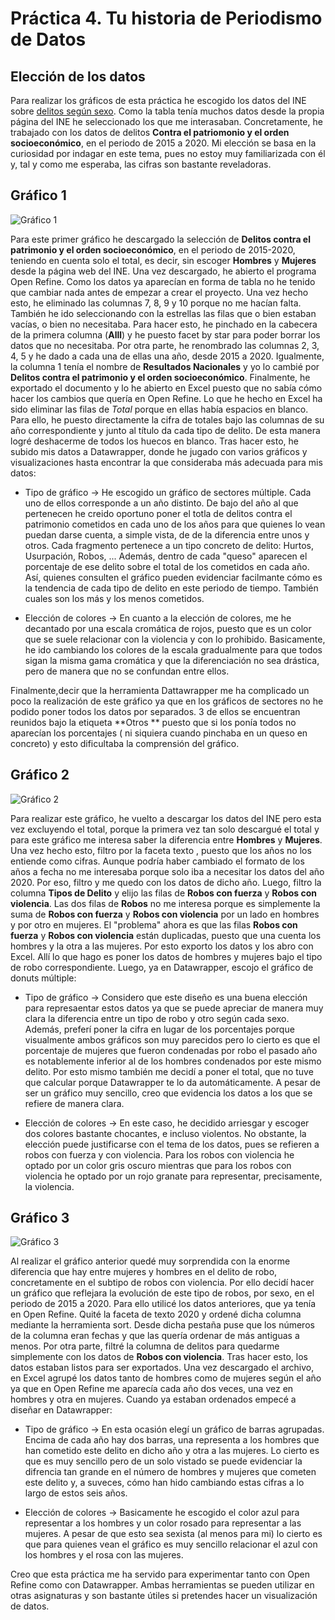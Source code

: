 # Práctica 4. Tu historia de Periodismo de Datos  

## Elección de los datos 

Para realizar los gráficos de esta práctica he escogido los datos del INE sobre [delitos según sexo](https://www.ine.es/jaxiT3/Tabla.htm?t=25998). Como la tabla tenía muchos datos desde la propia página del INE he seleccionado los que me interasaban. Concretamente, he trabajado con los datos de delitos **Contra el patriomonio y el orden socioeconómico**, en el periodo de 2015 a 2020. Mi elección se basa en la curiosidad por indagar en este tema, pues no estoy muy familiarizada con él y, tal y como me esperaba, las cifras son bastante reveladoras.

## Gráfico 1
 
![Gráfico 1](https://github.com/luciamame/uc3m-periodismo-datos/blob/main/img/delitos-a%C3%B1o.png) 

Para este primer gráfico he descargado la selección de **Delitos contra el patrimonio y el orden socioeconómico**, en el periodo de 2015-2020, teniendo en cuenta solo el total, es decir, sin escoger **Hombres** y **Mujeres** desde la página web del INE. Una vez descargado, he abierto el programa Open Refine. Como los datos ya aparecían en forma de tabla no he tenido que cambiar nada antes de empezar a crear el proyecto. 
Una vez hecho esto, he eliminado las columnas 7, 8, 9 y 10 porque no me hacían falta. También he ido seleccionando con la estrellas las filas que o bien estaban vacías, o bien no necesitaba. Para hacer esto, he pinchado en la cabecera de la primera columna (**Alll**) y he puesto facet by star para poder borrar los datos que no necesitaba. 
Por otra parte, he renombrado las columnas 2, 3, 4, 5 y he dado a cada una de ellas una año, desde 2015 a 2020. Igualmente, la columna 1 tenía el nombre de **Resultados Nacionales** y yo lo cambié por **Delitos contra el patrimonio y el orden socioeconómico**. 
Finalmente, he exportado el documento y lo he abierto en Excel puesto que no sabía cómo hacer los cambios que quería en Open Refine. Lo que he hecho en Excel ha sido eliminar las filas de *Total* porque en ellas había espacios en blanco. Para ello, he puesto directamente la cifra de totales bajo las columnas de su año correspondiente y junto al título da cada tipo de delito. De esta manera logré deshacerme de todos los huecos en blanco. 
Tras hacer esto, he subido mis datos a Datawrapper, donde he jugado con varios gráficos y visualizaciones hasta encontrar la que consideraba más adecuada para mis datos: 

- Tipo de gráfico &rarr; 
He escogido un gráfico de sectores múltiple. Cada uno de ellos corresponde a un año distinto. De bajo del año al que pertenecen he creido oportuno poner el totla de delitos contra el patrimonio cometidos en cada uno de los años para que quienes lo vean puedan darse cuenta, a simple vista, de de la diferencia entre unos y otros. 
Cada fragmento pertenece a un tipo concreto de delito: Hurtos, Usurpación, Robos, ... Además, dentro de cada "queso" aparecen el porcentaje de ese delito sobre el total de los cometidos en cada año. Así, quienes consulten el gráfico pueden evidenciar facilmante cómo es la tendencia de cada tipo de delito en este periodo de tiempo. También cuales son los más y los menos cometidos.
 
- Elección de colores &rarr; 
En cuanto a la elección de colores, me he decantado por una escala cromática de rojos, puesto que es un color que se suele relacionar con la violencia y con lo prohibido. Basicamente, he ido cambiando los colores de la escala gradualmente para que todos sigan la misma gama cromática y que la diferenciación no sea drástica, pero de manera que no se confundan entre ellos. 
 
Finalmente,decir que la herramienta Dattawrapper me ha complicado un poco la realización de este gráfico ya que en los gráficos de sectores no he podido poner todos los datos por separados. 3 de ellos se encuentran reunidos bajo la etiqueta **Otros ** puesto que si los ponía todos no aparecían los porcentajes ( ni siquiera cuando pinchaba en un queso en concreto) y esto dificultaba la comprensión del gráfico. 

## Gráfico 2 

![Gráfico 2](https://github.com/luciamame/uc3m-periodismo-datos/blob/main/img/tipos-robos-sexos-2020.png)

Para realizar este gráfico, he vuelto a descargar los datos del INE pero esta vez excluyendo el total, porque la primera vez tan solo descargué el total y para este gráfico me interesa saber la diferencia entre **Hombres** y **Mujeres**. Una vez hecho esto, filtro por la faceta texto , puesto que los años no los entiende como cifras. Aunque podría haber cambiado el formato de los años a fecha no me interesaba porque solo iba a necesitar los datos del año 2020. Por eso, filtro y me quedo con los datos de dicho año. Luego, filtro la columna **Tipos de Delito** y elijo las filas de **Robos con fuerza** y **Robos con violencia**. Las dos filas de **Robos** no me interesa porque es simplemente la suma de **Robos con fuerza** y **Robos con violencia** por un lado en hombres y por otro en mujeres. El "problema" ahora es que las filas **Robos con fuerza** y **Robos con violencia** están duplicadas, puesto que una cuenta los hombres y la otra a las mujeres. Por esto exporto los datos y los abro con Excel. Allí lo que hago es poner los datos de hombres y mujeres bajo el tipo de robo correspondiente.
Luego, ya en Datawrapper, escojo el gráfico de donuts múltiple:
 
- Tipo de gráfico &rarr; 
Considero que este diseño es una buena elección para represaentar estos datos ya que se puede apreciar de manera muy clara la diferencia entre un tipo de robo y otro según cada sexo. Además, preferí poner la cifra en lugar de los porcentajes porque visualmente ambos gráficos son muy parecidos pero lo cierto es que el porcentaje de mujeres que fueron condenadas por robo el pasado año es notablemente inferior al de los hombres condenados por este mismo delito. Por esto mismo también me decidí a poner el total, que no tuve que calcular porque Datawrapper te lo da automáticamente. A pesar de ser un gráfico muy sencillo, creo que evidencia los datos a los que se refiere de manera clara. 

- Elección de colores &rarr; 
En este caso, he decidido arriesgar y escoger dos colores bastante chocantes, e incluso violentos. No obstante, la elección puede justificarse con el tema de los datos, pues se refieren a robos con fuerza y con violencia. Para los robos con violencia he optado por un color gris oscuro mientras que para los robos con violencia he optado por un rojo granate para representar, precisamente, la violencia. 

## Gráfico 3 

![Gráfico 3](https://github.com/luciamame/uc3m-periodismo-datos/blob/main/img/grafico-datos.png) 

Al realizar el gráfico anterior quedé muy sorprendida con la enorme diferencia que hay entre mujeres y hombres en el delito de robo, concretamente en el subtipo de robos con violencia. Por ello decidí hacer un gráfico que reflejara la evolución de este tipo de robos, por sexo, en el periodo de 2015 a 2020. 
Para ello utilicé los datos anteriores, que ya tenía en Open Refine. Quité la faceta de texto 2020 y ordené dicha columna mediante la herramienta sort. Desde dicha pestaña puse que los números de la columna eran fechas y que las quería ordenar de más antiguas a menos. Por otra parte, filtré la columna de delitos para quedarme simplemente con los datos de **Robos con violencia**. Tras hacer esto, los datos estaban listos para ser exportados. 
Una vez descargado el archivo, en Excel agrupé los datos tanto de hombres como de mujeres según el año ya que en Open Refine me aparecía cada año dos veces, una vez en hombres y otra en mujeres. Cuando ya estaban ordenados empecé a diseñar en Datawrapper: 

- Tipo de gráfico &rarr; 
En esta ocasión elegí un gráfico de barras agrupadas. Encima de cada año hay dos barras, una representa a los hombres que han cometido este delito en dicho año y otra a las mujeres. Lo cierto es que es muy sencillo pero de un solo vistado se puede evidenciar la difrencia tan grande en el número de hombres y mujeres que cometen este delito y, a suveces, cómo han hido cambiando estas cifras a lo largo de estos seis años. 

- Elección de colores &rarr; 
Basicamente he escogido el color azul para representar a los hombres y un color rosado para representar a las mujeres. A pesar de que esto sea sexista (al menos para mi) lo cierto es que para quienes vean el gráfico es muy sencillo relacionar el azul con los hombres y el rosa con las mujeres. 

 Creo que esta práctica me ha servido para experimentar tanto con Open Refine como con Datawrapper. Ambas herramientas se pueden utilizar en otras asignaturas y son bastante útiles si pretendes hacer un visualización de datos. 
